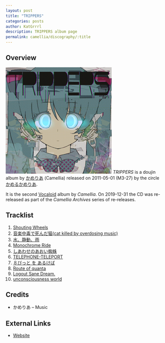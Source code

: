 ```yaml
---
layout: post
title: "TRIPPERS"
categories: posts
author: KatGrrrl
description: TRIPPERS album page
permalink: camellia/discography/:title
---
```


## Overview

![CTCD-002](/assets/images/camellia/albums/CTCD-002.png)
*TRIPPERS* is a doujin album by [かめりあ](/_articles/camellia.md) (Camellia) released on 2011-05-01 (M3-27) by the circle [かめるかめりあ](#).

It is the second [Vocaloid](https://en.wikipedia.org/wiki/Vocaloid) album by *Camellia*. On 2019-12-31 the CD was re-released as part of the *Camellia Archives* series of re-releases.

## Tracklist

1. [Shouting Wheels](#)
2. [音楽中毒で死んだ猫(cat killed by overdosing music)](#)
3. [水、静動、雨](#)
4. [Monochrome Ride](#)
5. [しあわせのあおい蜘蛛](#)
6. [TELEPHONE-TELEPORT](#)
7. [８びっと を あるけば](#)
8. [Route of quanta](#)
9. [Logout Sane Dream.](#)
10. [unconsciousness world](#)

## Credits

* かめりあ – Music

## External Links

* [Website](http://camtek.seesaa.net/article/192334171.html)
